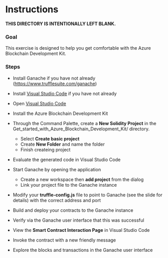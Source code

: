 # Instructions

**THIS DIRECTORY IS INTENTIONALLY LEFT BLANK.**

### Goal
This exercise is designed to help you get comfortable with the Azure Blockchain Development Kit.

### Steps
- Install Ganache if you have not already
  (https://www.trufflesuite.com/ganache)

- Install [Visual Studio Code](https://code.visualstudio.com/) if you have not already

- Open [Visual Studio Code](https://code.visualstudio.com/)

- Install the Azure Blockchain Development Kit

- Through the Command Palette, create a **New Solidity Project** in the
  Get_started_with_Azure_Blockchain_Development_Kit/ directory.
    - Select **Create basic project**
    - Create **New Folder** and name the folder
    - Finish createing project

- Evaluate the generated code in Visual Studio Code

- Start Ganache by opening the application
  - Create a new workspace then **add project** from the dialog
  - Link your project file to the Ganache instance

- Modify your **truffle-config.js** file to point to Ganache (see the
  slide for details) with the correct address and port

- Build and deploy your contracts to the Ganache instance

- Verify via the Ganache user interface that this was successful

- View the **Smart Contract Interaction Page** in Visual Studio Code

- Invoke the contract with a new friendly message

- Explore the blocks and transactions in the Ganache user interface
